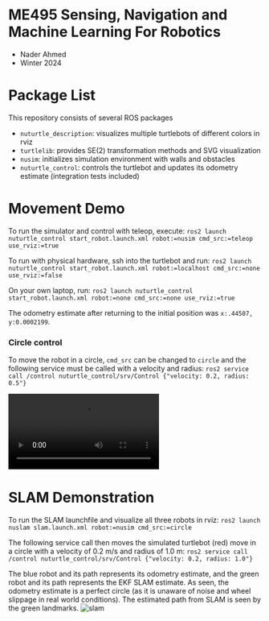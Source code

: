# ME495 Sensing, Navigation and Machine Learning For Robotics
* Nader Ahmed
* Winter 2024
# Package List
This repository consists of several ROS packages
- `nuturtle_description`: visualizes multiple turtlebots of different colors in rviz
- `turtlelib`: provides SE(2) transformation methods and SVG visualization
- `nusim`: initializes simulation environment with walls and obstacles
- `nuturtle_control`: controls the turtlebot and updates its odometry estimate (integration tests included)


# Movement Demo
To run the simulator and control with teleop, execute:
`ros2 launch nuturtle_control start_robot.launch.xml robot:=nusim cmd_src:=teleop use_rviz:=true`

To run with physical hardware, ssh into the turtlebot and run:
`ros2 launch nuturtle_control start_robot.launch.xml robot:=localhost cmd_src:=none use_rviz:=false`

On your own laptop, run:
`ros2 launch nuturtle_control start_robot.launch.xml robot:=none cmd_src:=none use_rviz:=true`

The odometry estimate after returning to the initial position was `x:.44507, y:0.0002199`. 

### Circle control
To move the robot in a circle, `cmd_src` can be changed to `circle` and the following service must be called with a velocity and radius:
`ros2 service call /control nuturtle_control/srv/Control {"velocity: 0.2, radius: 0.5"}`

<video src="https://github.com/ME495-Navigation/slam-project-nahder/assets/71537050/53fe6094-3c2d-410a-861c-9a2a37c1fa53"></video>

# SLAM Demonstration
To run the SLAM launchfile and visualize all three robots in rviz:
`ros2 launch nuslam slam.launch.xml robot:=nusim cmd_src:=circle`

The following service call then moves the simulated turtlebot (red) move in a circle with a velocity of 0.2 m/s and radius of 1.0 m: 
`ros2 service call /control nuturtle_control/srv/Control {"velocity: 0.2, radius: 1.0"}`

The blue robot and its path represents its odometry estimate, and the green robot and its path represents the EKF SLAM estimate.
As seen, the odometry estimate is a perfect circle (as it is unaware of noise and wheel slippage in real world conditions). 
The estimated path from SLAM is seen by the green landmarks.
![slam](https://github.com/ME495-Navigation/slam-project-nahder/assets/71537050/5600f66c-c5b3-44ba-9b5d-5bbb8b55320a)


